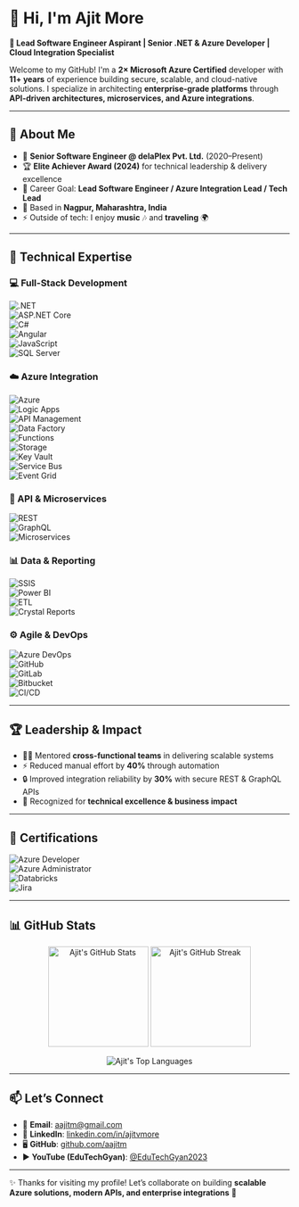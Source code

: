 # 👋 Hi, I'm Ajit More  

**🚀 Lead Software Engineer Aspirant | Senior .NET & Azure Developer | Cloud Integration Specialist**  

Welcome to my GitHub! I'm a **2× Microsoft Azure Certified** developer with **11+ years** of experience building secure, scalable, and cloud-native solutions. I specialize in architecting **enterprise-grade platforms** through **API-driven architectures, microservices, and Azure integrations**.  

---

## 🌟 About Me  

- 💼 **Senior Software Engineer @ delaPlex Pvt. Ltd.** (2020–Present)  
- 🏆 **Elite Achiever Award (2024)** for technical leadership & delivery excellence  
- 🎯 Career Goal: **Lead Software Engineer / Azure Integration Lead / Tech Lead**  
- 📍 Based in **Nagpur, Maharashtra, India**  
- ⚡ Outside of tech: I enjoy **music** 🎶 and **traveling** 🌍  

---

## 🔑 Technical Expertise  

### 💻 Full-Stack Development  
![.NET](https://img.shields.io/badge/.NET-512BD4?logo=dotnet&logoColor=white)  
![ASP.NET Core](https://img.shields.io/badge/ASP.NET%20Core-5C2D91?logo=dotnet&logoColor=white)  
![C#](https://img.shields.io/badge/C%23-239120?logo=c-sharp&logoColor=white)  
![Angular](https://img.shields.io/badge/Angular-DD0031?logo=angular&logoColor=white)  
![JavaScript](https://img.shields.io/badge/JavaScript-F7DF1E?logo=javascript&logoColor=black)  
![SQL Server](https://img.shields.io/badge/SQL%20Server-CC2927?logo=microsoft-sql-server&logoColor=white)  

### ☁️ Azure Integration  
![Azure](https://img.shields.io/badge/Azure-0078D4?logo=microsoft-azure&logoColor=white)  
![Logic Apps](https://img.shields.io/badge/Azure%20Logic%20Apps-0078D4?logo=microsoft-azure&logoColor=white)  
![API Management](https://img.shields.io/badge/Azure%20APIM-0078D4?logo=microsoft-azure&logoColor=white)  
![Data Factory](https://img.shields.io/badge/Azure%20Data%20Factory-0078D4?logo=microsoft-azure&logoColor=white)  
![Functions](https://img.shields.io/badge/Azure%20Functions-0062AD?logo=azure-functions&logoColor=yellow)  
![Storage](https://img.shields.io/badge/Azure%20Storage-0078D4?logo=microsoft-azure&logoColor=white)  
![Key Vault](https://img.shields.io/badge/Azure%20Key%20Vault-0078D4?logo=microsoft-azure&logoColor=white)  
![Service Bus](https://img.shields.io/badge/Azure%20Service%20Bus-0078D4?logo=microsoft-azure&logoColor=white)  
![Event Grid](https://img.shields.io/badge/Azure%20Event%20Grid-0078D4?logo=microsoft-azure&logoColor=white)  

### 🔗 API & Microservices  
![REST](https://img.shields.io/badge/REST-02569B?logo=swagger&logoColor=white)  
![GraphQL](https://img.shields.io/badge/GraphQL-E10098?logo=graphql&logoColor=white)  
![Microservices](https://img.shields.io/badge/Microservices-FF6F00?logo=apache-kafka&logoColor=white)  

### 📊 Data & Reporting  
![SSIS](https://img.shields.io/badge/SSIS-0078D4?logo=microsoft-sql-server&logoColor=white)  
![Power BI](https://img.shields.io/badge/Power%20BI-F2C811?logo=power-bi&logoColor=black)  
![ETL](https://img.shields.io/badge/ETL-Pipelines-blue)  
![Crystal Reports](https://img.shields.io/badge/Crystal%20Reports-003366?logo=sap&logoColor=white)  

### ⚙️ Agile & DevOps  
![Azure DevOps](https://img.shields.io/badge/Azure%20DevOps-0078D7?logo=azure-devops&logoColor=white)  
![GitHub](https://img.shields.io/badge/GitHub-181717?logo=github&logoColor=white)  
![GitLab](https://img.shields.io/badge/GitLab-FC6D26?logo=gitlab&logoColor=white)  
![Bitbucket](https://img.shields.io/badge/Bitbucket-0052CC?logo=bitbucket&logoColor=white)  
![CI/CD](https://img.shields.io/badge/CI%2FCD-A42E2B?logo=jenkins&logoColor=white)  

---

## 🏆 Leadership & Impact  

- 👨‍🏫 Mentored **cross-functional teams** in delivering scalable systems  
- ⚡ Reduced manual effort by **40%** through automation  
- 🔒 Improved integration reliability by **30%** with secure REST & GraphQL APIs  
- 🌟 Recognized for **technical excellence & business impact**  

---

## 📜 Certifications  

![Azure Developer](https://img.shields.io/badge/Microsoft%20Certified-Azure%20Developer-0078D4?logo=microsoft-azure&logoColor=white)  
![Azure Administrator](https://img.shields.io/badge/Microsoft%20Certified-Azure%20Administrator-0078D4?logo=microsoft-azure&logoColor=white)  
![Databricks](https://img.shields.io/badge/Databricks-Lakehouse%20Fundamentals-orange?logo=databricks)  
![Jira](https://img.shields.io/badge/Jira-Fundamentals-blue?logo=jira&logoColor=white)  

---

## 📊 GitHub Stats  

<p align="center">
  <img src="https://github-readme-stats.vercel.app/api?username=aajitm&show_icons=true&theme=tokyonight" alt="Ajit's GitHub Stats" height="180px"/>
  <img src="https://github-readme-streak-stats.herokuapp.com/?user=aajitm&theme=tokyonight" alt="Ajit's GitHub Streak" height="180px"/>
</p>

<p align="center">
  <img src="https://github-readme-stats.vercel.app/api/top-langs/?username=aajitm&layout=compact&theme=tokyonight" alt="Ajit's Top Languages"/>
</p>  

---

## 📫 Let’s Connect  

- 📧 **Email**: [aajitm@gmail.com](mailto:aajitm@gmail.com)  
- 🔗 **LinkedIn**: [linkedin.com/in/ajitvmore](https://www.linkedin.com/in/ajitvmore)  
- 🖥️ **GitHub**: [github.com/aajitm](https://github.com/aajitm)  
- ▶️ **YouTube (EduTechGyan)**: [@EduTechGyan2023](https://www.youtube.com/@EduTechGyan2023)  

---

✨ Thanks for visiting my profile! Let’s collaborate on building **scalable Azure solutions, modern APIs, and enterprise integrations** 🚀  
